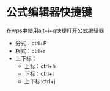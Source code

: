 # 公式编辑器快捷键

在wps中使用alt+i+q快捷打开公式编辑器

- 分式：ctrl+F
- 根式：ctrl+r
- 上下标：
  - 上标：ctrl+h
  - 下标：ctrl+l
  - 上下标:ctrl+j

